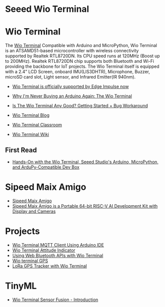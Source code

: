 
# Seeed Wio Terminal
# Wio Terminal
The [Wio Terminal](https://www.seeedstudio.com/Wio-Terminal-p-4509.html)
Compatible with Arduino and MicroPython, Wio Terminal is an ATSAMD51-based microcontroller with wireless connectivity supported by Realtek RTL8720DN. Its CPU speed runs at 120MHz (Boost up to 200MHz). Realtek RTL8720DN chip supports both Bluetooth and Wi-Fi providing the backbone for IoT projects. The Wio Terminal itself is equipped with a 2.4” LCD Screen, onboard IMU(LIS3DHTR), Microphone, Buzzer, microSD card slot, Light sensor, and Infrared Emitter(IR 940nm).

* [Wio Terminal is officially supported by Edge Impulse now](https://www.seeedstudio.com/blog/2020/07/23/wio-terminal-is-officially-supported-by-edge-impulse-now/)
* [Why I'm Never Buying an Arduino Again: The Wio Terminal](https://www.youtube.com/watch?v=K4Irg3N7iLM)
* [Is The Wio Terminal Any Good? Getting Started + Bug Workaround](https://www.youtube.com/watch?v=pX_8mE53En4)

* [Wio Terminal Blog](https://www.seeedstudio.com/blog/tag/wio-terminal/)
* [Wio Terminal Classroom](https://www.youtube.com/playlist?list=PLpH_4mf13-A0MzOdPNITVfoVBMvf7Rg9g)
* [Wio Terminal Wiki](https://wiki.seeedstudio.com/Wio-Terminal-Getting-Started/)

## First Read
* [Hands-On with the Wio Terminal, Seeed Studio's Arduino, MicroPython, and ArduPy-Compatible Dev Box](https://www.hackster.io/news/hands-on-with-the-wio-terminal-seeed-studio-s-arduino-micropython-and-ardupy-compatible-dev-box-f8bf5b0bb493)

# Sipeed Maix Amigo
* [Sipeed Maix Amigo](https://www.seeedstudio.com/Sipeed-Maix-Amigo-p-4689.html)
* [Sipeed Maix Amigo is a Portable 64-bit RISC-V AI Development Kit with Display and Cameras](https://www.cnx-software.com/2020/08/24/sipeed-maix-amigo-portable-64-bit-risc-v-ai-development-kit-display-cameras/)

# Projects
* [Wio Terminal MQTT Client Using Arduino IDE](https://dzone.com/articles/wio-terminal-mqtt-client-using-arduino-ide)
* [Wio Terminal Attitude Indicator](https://www.hackster.io/SeeedStudio/wio-terminal-attitude-indicator-eae8d6)
* [Using Web Bluetooth APIs with Wio Terminal](https://wiki.seeedstudio.com/Wio-Terminal-Web-Bluetooth/)
* [Wio terminal GPS](https://www.hackster.io/SeeedStudio/wio-terminal-gps-ad70e2)
* [LoRa GPS Tracker with Wio Terminal](https://www.hackster.io/idreams/lora-gps-tracker-with-wio-terminal-5d8647)

# TinyML
* [Wio Terminal Sensor Fusion - Introduction](https://www.element14.com/community/community/project14/sensors/blog/2020/10/26/wio-terminal-sensor-fusion)



